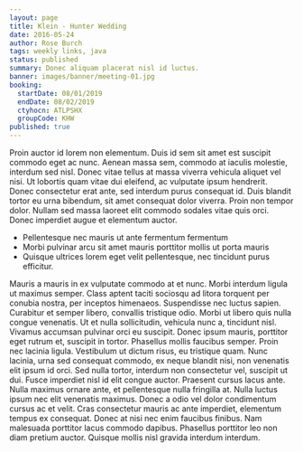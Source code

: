 ```yaml
---
layout: page
title: Klein - Hunter Wedding
date: 2016-05-24
author: Rose Burch
tags: weekly links, java
status: published
summary: Donec aliquam placerat nisl id luctus.
banner: images/banner/meeting-01.jpg
booking:
  startDate: 08/01/2019
  endDate: 08/02/2019
  ctyhocn: ATLPSHX
  groupCode: KHW
published: true
---
```

Proin auctor id lorem non elementum. Duis id sem sit amet est suscipit commodo eget ac nunc. Aenean massa sem, commodo at iaculis molestie, interdum sed nisl. Donec vitae tellus at massa viverra vehicula aliquet vel nisi. Ut lobortis quam vitae dui eleifend, ac vulputate ipsum hendrerit. Donec consectetur erat ante, sed interdum purus consequat id. Duis blandit tortor eu urna bibendum, sit amet consequat dolor viverra. Proin non tempor dolor. Nullam sed massa laoreet elit commodo sodales vitae quis orci. Donec imperdiet augue et elementum auctor.

* Pellentesque nec mauris ut ante fermentum fermentum
* Morbi pulvinar arcu sit amet mauris porttitor mollis ut porta mauris
* Quisque ultrices lorem eget velit pellentesque, nec tincidunt purus efficitur.

Mauris a mauris in ex vulputate commodo at et nunc. Morbi interdum ligula ut maximus semper. Class aptent taciti sociosqu ad litora torquent per conubia nostra, per inceptos himenaeos. Suspendisse nec luctus sapien. Curabitur et semper libero, convallis tristique odio. Morbi ut libero quis nulla congue venenatis. Ut et nulla sollicitudin, vehicula nunc a, tincidunt nisl. Vivamus accumsan pulvinar orci eu suscipit. Donec ipsum mauris, porttitor eget rutrum et, suscipit in tortor. Phasellus mollis faucibus semper. Proin nec lacinia ligula. Vestibulum ut dictum risus, eu tristique quam. Nunc lacinia, urna sed consequat commodo, ex neque blandit nisi, non venenatis elit ipsum id orci. Sed nulla tortor, interdum non consectetur vel, suscipit ut dui. Fusce imperdiet nisl id elit congue auctor. Praesent cursus lacus ante.
Nulla maximus ornare ante, et pellentesque nulla fringilla at. Nulla luctus ipsum nec elit venenatis maximus. Donec a odio vel dolor condimentum cursus ac et velit. Cras consectetur mauris ac ante imperdiet, elementum tempus ex consequat. Donec at nisi nec enim faucibus finibus. Nam malesuada porttitor lacus commodo dapibus. Phasellus porttitor leo non diam pretium auctor. Quisque mollis nisl gravida interdum interdum.
